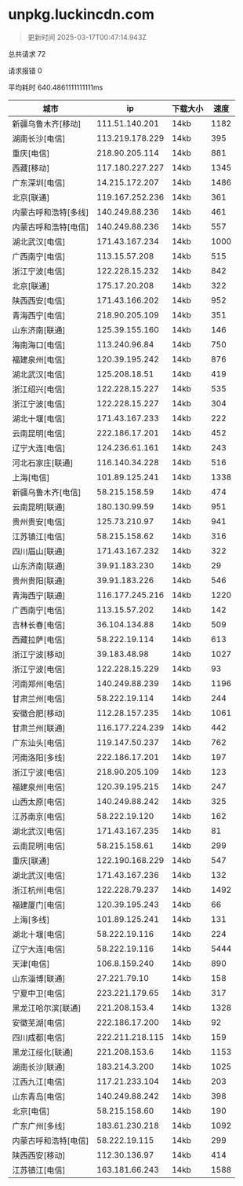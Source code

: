 
  # unpkg.luckincdn.com

  > 更新时间 2025-03-17T00:47:14.943Z
  
  总共请求 72

  请求报错 0

  平均耗时 640.4861111111111ms

|城市|ip|下载大小|速度|
|-----|----------|---|---|
|新疆乌鲁木齐[移动]|111.51.140.201|14kb|1182|
|湖南长沙[电信]|113.219.178.229|14kb|395|
|重庆[电信]|218.90.205.114|14kb|881|
|西藏[移动]|117.180.227.227|14kb|1345|
|广东深圳[电信]|14.215.172.207|14kb|1486|
|北京[联通]|119.167.252.236|14kb|361|
|内蒙古呼和浩特[多线]|140.249.88.236|14kb|461|
|内蒙古呼和浩特[电信]|140.249.88.236|14kb|557|
|湖北武汉[电信]|171.43.167.234|14kb|1000|
|广西南宁[电信]|113.15.57.208|14kb|515|
|浙江宁波[电信]|122.228.15.232|14kb|842|
|北京[联通]|175.17.20.208|14kb|322|
|陕西西安[电信]|171.43.166.202|14kb|952|
|青海西宁[电信]|218.90.205.109|14kb|351|
|山东济南[联通]|125.39.155.160|14kb|146|
|海南海口[电信]|113.240.96.84|14kb|750|
|福建泉州[电信]|120.39.195.242|14kb|876|
|湖北武汉[电信]|125.208.18.51|14kb|419|
|浙江绍兴[电信]|122.228.15.227|14kb|535|
|浙江宁波[电信]|122.228.15.227|14kb|304|
|湖北十堰[电信]|171.43.167.233|14kb|222|
|云南昆明[电信]|222.186.17.201|14kb|452|
|辽宁大连[电信]|124.236.61.161|14kb|243|
|河北石家庄[联通]|116.140.34.228|14kb|516|
|上海[电信]|101.89.125.241|14kb|1338|
|新疆乌鲁木齐[电信]|58.215.158.59|14kb|474|
|云南昆明[联通]|180.130.99.59|14kb|951|
|贵州贵安[电信]|125.73.210.97|14kb|941|
|江苏镇江[电信]|58.215.158.62|14kb|316|
|四川眉山[联通]|171.43.167.232|14kb|322|
|山东济南[联通]|39.91.183.230|14kb|29|
|贵州贵阳[联通]|39.91.183.226|14kb|546|
|青海西宁[联通]|116.177.245.216|14kb|1220|
|广西南宁[电信]|113.15.57.202|14kb|142|
|吉林长春[电信]|36.104.134.88|14kb|509|
|西藏拉萨[电信]|58.222.19.114|14kb|613|
|浙江宁波[移动]|39.183.48.98|14kb|1027|
|浙江宁波[电信]|122.228.15.229|14kb|93|
|河南郑州[电信]|140.249.88.239|14kb|1196|
|甘肃兰州[电信]|58.222.19.114|14kb|244|
|安徽合肥[移动]|112.28.157.235|14kb|1061|
|甘肃兰州[联通]|116.177.224.239|14kb|442|
|广东汕头[电信]|119.147.50.237|14kb|762|
|河南洛阳[多线]|222.186.17.201|14kb|197|
|浙江宁波[电信]|218.90.205.109|14kb|123|
|福建泉州[电信]|120.39.195.215|14kb|247|
|山西太原[电信]|140.249.88.242|14kb|325|
|江苏南京[电信]|58.222.19.120|14kb|162|
|湖北武汉[电信]|171.43.167.235|14kb|81|
|云南昆明[电信]|58.215.158.61|14kb|299|
|重庆[联通]|122.190.168.229|14kb|547|
|湖北武汉[电信]|171.43.167.236|14kb|132|
|浙江杭州[电信]|122.228.79.237|14kb|1492|
|福建厦门[电信]|120.39.195.243|14kb|66|
|上海[多线]|101.89.125.241|14kb|131|
|湖北十堰[电信]|58.222.19.116|14kb|224|
|辽宁大连[电信]|58.222.19.116|14kb|5444|
|天津[电信]|106.8.159.240|14kb|890|
|山东淄博[联通]|27.221.79.10|14kb|158|
|宁夏中卫[电信]|223.221.179.65|14kb|317|
|黑龙江哈尔滨[联通]|221.208.153.4|14kb|1328|
|安徽芜湖[电信]|222.186.17.200|14kb|92|
|四川成都[电信]|222.211.218.115|14kb|159|
|黑龙江绥化[联通]|221.208.153.6|14kb|1153|
|湖南长沙[联通]|183.214.3.200|14kb|1025|
|江西九江[电信]|117.21.233.104|14kb|203|
|山东青岛[电信]|140.249.88.242|14kb|398|
|北京[电信]|58.215.158.60|14kb|190|
|广东广州[多线]|183.61.230.218|14kb|1092|
|内蒙古呼和浩特[电信]|58.222.19.115|14kb|299|
|陕西西安[移动]|112.30.136.97|14kb|414|
|江苏镇江[电信]|163.181.66.243|14kb|1588|

  